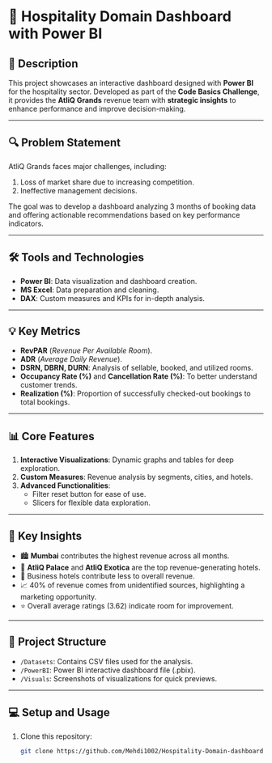 # 🏨 **Hospitality Domain Dashboard with Power BI**

## 🎯 **Description**
This project showcases an interactive dashboard designed with **Power BI** for the hospitality sector. Developed as part of the **Code Basics Challenge**, it provides the **AtliQ Grands** revenue team with **strategic insights** to enhance performance and improve decision-making.  

---

## 🔍 **Problem Statement**
AtliQ Grands faces major challenges, including:  
1. Loss of market share due to increasing competition.  
2. Ineffective management decisions.  

The goal was to develop a dashboard analyzing 3 months of booking data and offering actionable recommendations based on key performance indicators.  

---

## 🛠️ **Tools and Technologies**
- **Power BI**: Data visualization and dashboard creation.  
- **MS Excel**: Data preparation and cleaning.  
- **DAX**: Custom measures and KPIs for in-depth analysis.  

---

## 💡 **Key Metrics**
- **RevPAR** (*Revenue Per Available Room*).  
- **ADR** (*Average Daily Revenue*).  
- **DSRN, DBRN, DURN**: Analysis of sellable, booked, and utilized rooms.  
- **Occupancy Rate (%)** and **Cancellation Rate (%)**: To better understand customer trends.  
- **Realization (%)**: Proportion of successfully checked-out bookings to total bookings.  

---

## 📊 **Core Features**
1. **Interactive Visualizations**: Dynamic graphs and tables for deep exploration.  
2. **Custom Measures**: Revenue analysis by segments, cities, and hotels.  
3. **Advanced Functionalities**:  
   - Filter reset button for ease of use.  
   - Slicers for flexible data exploration.  

---

## 🚀 **Key Insights**
- 🏙️ **Mumbai** contributes the highest revenue across all months.  
- 🏨 **AtliQ Palace** and **AtliQ Exotica** are the top revenue-generating hotels.  
- 💼 Business hotels contribute less to overall revenue.  
- 📈 40% of revenue comes from unidentified sources, highlighting a marketing opportunity.  
- ⭐ Overall average ratings (3.62) indicate room for improvement.  

---

## 📂 **Project Structure**
- `/Datasets`: Contains CSV files used for the analysis.  
- `/PowerBI`: Power BI interactive dashboard file (.pbix).  
- `/Visuals`: Screenshots of visualizations for quick previews.  

---

## 💻 **Setup and Usage**
1. Clone this repository:  
   ```bash
   git clone https://github.com/Mehdi1002/Hospitality-Domain-dashboard.git
